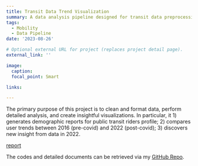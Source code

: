 ```yaml
---
title: Transit Data Trend Visualization
summary: A data analysis pipeline designed for transit data preprocessing, analysis, and visualization.
tags:
  - Mobility
  - Data Pipeline
date: '2023-08-26'

# Optional external URL for project (replaces project detail page).
external_link: ''

image:
  caption:
  focal_point: Smart

links: 

---
```

The primary purpose of this project is to clean and format data, perform detailed analysis, and create insightful visualizations. In particular, it 1) generates demographic reports for public transit riders profile; 2) compares user trends between 2016 (pre-covid) and 2022 (post-covid); 3) discovers new insight from data in 2022.

[report](https://yaxuanseanzhang.github.io/TBI-Presentation.html)

The codes and detailed documents can be retrieved via my [GitHub Repo](https://github.com/YaxuanSeanZhang/Transit-Data-Preliminary).
